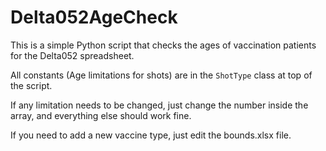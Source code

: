 # Delta052AgeCheck

This is a simple Python script that checks the ages of vaccination patients for the Delta052 spreadsheet.

All constants (Age limitations for shots) are in the `ShotType` class at top of the script.

If any limitation needs to be changed, just change the number inside the array, and everything else should work fine.

If you need to add a new vaccine type, just edit the bounds.xlsx file.
